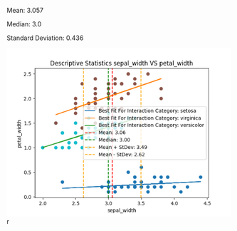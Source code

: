 Mean: 3.057 
 
 
Median: 3.0 
 
 
Standard Deviation: 0.436 
 
 

![Visualization](visualization.png)
r
